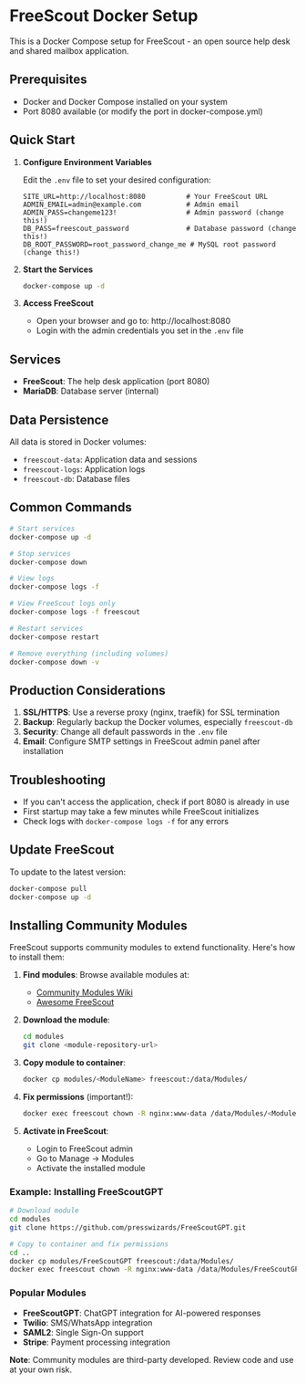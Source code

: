 # FreeScout Docker Setup

This is a Docker Compose setup for FreeScout - an open source help desk and shared mailbox application.

## Prerequisites

- Docker and Docker Compose installed on your system
- Port 8080 available (or modify the port in docker-compose.yml)

## Quick Start

1. **Configure Environment Variables**
   
   Edit the `.env` file to set your desired configuration:
   ```
   SITE_URL=http://localhost:8080          # Your FreeScout URL
   ADMIN_EMAIL=admin@example.com           # Admin email
   ADMIN_PASS=changeme123!                 # Admin password (change this!)
   DB_PASS=freescout_password              # Database password (change this!)
   DB_ROOT_PASSWORD=root_password_change_me # MySQL root password (change this!)
   ```

2. **Start the Services**
   ```bash
   docker-compose up -d
   ```

3. **Access FreeScout**
   - Open your browser and go to: http://localhost:8080
   - Login with the admin credentials you set in the `.env` file

## Services

- **FreeScout**: The help desk application (port 8080)
- **MariaDB**: Database server (internal)

## Data Persistence

All data is stored in Docker volumes:
- `freescout-data`: Application data and sessions
- `freescout-logs`: Application logs
- `freescout-db`: Database files

## Common Commands

```bash
# Start services
docker-compose up -d

# Stop services
docker-compose down

# View logs
docker-compose logs -f

# View FreeScout logs only
docker-compose logs -f freescout

# Restart services
docker-compose restart

# Remove everything (including volumes)
docker-compose down -v
```

## Production Considerations

1. **SSL/HTTPS**: Use a reverse proxy (nginx, traefik) for SSL termination
2. **Backup**: Regularly backup the Docker volumes, especially `freescout-db`
3. **Security**: Change all default passwords in the `.env` file
4. **Email**: Configure SMTP settings in FreeScout admin panel after installation

## Troubleshooting

- If you can't access the application, check if port 8080 is already in use
- First startup may take a few minutes while FreeScout initializes
- Check logs with `docker-compose logs -f` for any errors

## Update FreeScout

To update to the latest version:
```bash
docker-compose pull
docker-compose up -d
```

## Installing Community Modules

FreeScout supports community modules to extend functionality. Here's how to install them:

1. **Find modules**: Browse available modules at:
   - [Community Modules Wiki](https://github.com/freescout-help-desk/freescout/wiki/Community-Modules)
   - [Awesome FreeScout](https://github.com/avenjamin/awesome-freescout)

2. **Download the module**:
   ```bash
   cd modules
   git clone <module-repository-url>
   ```

3. **Copy module to container**:
   ```bash
   docker cp modules/<ModuleName> freescout:/data/Modules/
   ```

4. **Fix permissions** (important!):
   ```bash
   docker exec freescout chown -R nginx:www-data /data/Modules/<ModuleName>
   ```

5. **Activate in FreeScout**: 
   - Login to FreeScout admin
   - Go to Manage → Modules
   - Activate the installed module

### Example: Installing FreeScoutGPT

```bash
# Download module
cd modules
git clone https://github.com/presswizards/FreeScoutGPT.git

# Copy to container and fix permissions
cd ..
docker cp modules/FreeScoutGPT freescout:/data/Modules/
docker exec freescout chown -R nginx:www-data /data/Modules/FreeScoutGPT
```

### Popular Modules

- **FreeScoutGPT**: ChatGPT integration for AI-powered responses
- **Twilio**: SMS/WhatsApp integration
- **SAML2**: Single Sign-On support
- **Stripe**: Payment processing integration

**Note**: Community modules are third-party developed. Review code and use at your own risk.